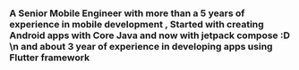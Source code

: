 ### A Senior Mobile Engineer with  more than a 5 years of experience in mobile development , Started with creating Android apps with Core Java and now with jetpack compose :D  \n and about 3 year of experience in developing apps using Flutter framework

<!--
**a7med-3laa/a7med-3laa** is a ✨ _special_ ✨ repository because its `README.md` (this file) appears on your GitHub profile.

Here are some ideas to get you started:

- 🔭 I’m currently working on ...
- 🌱 I’m currently learning ...
- 👯 I’m looking to collaborate on ...
- 🤔 I’m looking for help with ...
- 💬 Ask me about ...
- 📫 How to reach me: ...
- 😄 Pronouns: ...
- ⚡ Fun fact: ...
-->

